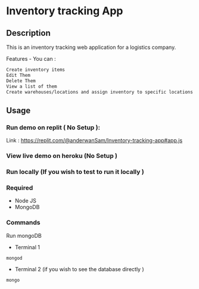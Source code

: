 # Inventory tracking App 

## Description 

This is an inventory tracking web application for a logistics company. 

Features -  You can :
```sh
Create inventory items
Edit Them
Delete Them
View a list of them
Create warehouses/locations and assign inventory to specific locations
```


## Usage 

### Run demo on replit ( No Setup  ): 

Link : https://replit.com/@anderwanSam/Inventory-tracking-app#app.js


### View live demo on heroku  (No Setup )


### Run locally  (If you wish to test to run it locally ) 

### Required 

* Node JS 
* MongoDB 

### Commands 

Run mongoDB 
- Terminal 1 
```sh
mongod
```
- Terminal 2 (if you wish to see the database directly )
```sh 
mongo
```